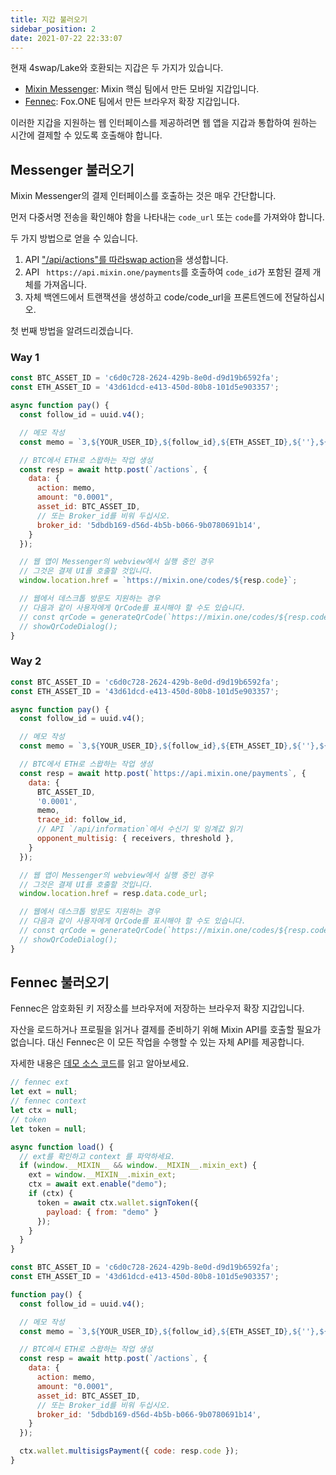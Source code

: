 ```yaml
---
title: 지갑 불러오기
sidebar_position: 2
date: 2021-07-22 22:33:07
---
```


현재 4swap/Lake와 호환되는 지갑은 두 가지가 있습니다.

- [Mixin Messenger](/docs/apps/wallets#mixin-messenger): Mixin 핵심 팀에서 만든 모바일 지갑입니다.
- [Fennec](/docs/apps/wallets#fennec): Fox.ONE 팀에서 만든 브라우저 확장 지갑입니다.

이러한 지갑을 지원하는 웹 인터페이스를 제공하려면 웹 앱을 지갑과 통합하여 원하는 시간에 결제할 수 있도록 호출해야 합니다.

## Messenger 불러오기

Mixin Messenger의 결제 인터페이스를 호출하는 것은 매우 간단합니다.

먼저 다중서명 전송을 확인해야 함을 나타내는 `code_url` 또는 `code`를 가져와야 합니다.

두 가지 방법으로 얻을 수 있습니다.

1. API ["/api/actions"를 따라](../href/actions)[swap action](../action-protocol#swap-crypto)을 생성합니다.
2. API ` https://api.mixin.one/payments`를 호출하여 `code_id`가 포함된 결제 개체를 가져옵니다.
3. 자체 백엔드에서 트랜잭션을 생성하고 code/code_url을 프론트엔드에 전달하십시오.

첫 번째 방법을 알려드리겠습니다.

### Way 1

```javascript
const BTC_ASSET_ID = 'c6d0c728-2624-429b-8e0d-d9d19b6592fa';
const ETH_ASSET_ID = '43d61dcd-e413-450d-80b8-101d5e903357';

async function pay() {
  const follow_id = uuid.v4();

  // 메모 작성
  const memo = `3,${YOUR_USER_ID},${follow_id},${ETH_ASSET_ID},${''},${'0.0001'}`;

  // BTC에서 ETH로 스왑하는 작업 생성
  const resp = await http.post(`/actions`, {
    data: {
      action: memo,
      amount: "0.0001",
      asset_id: BTC_ASSET_ID,
      // 또는 Broker_id를 비워 두십시오.
      broker_id: '5dbdb169-d56d-4b5b-b066-9b0780691b14',
    }
  });

  // 웹 앱이 Messenger의 webview에서 실행 중인 경우
  // 그것은 결제 UI를 호출할 것입니다.
  window.location.href = `https://mixin.one/codes/${resp.code}`;

  // 웹에서 데스크톱 방문도 지원하는 경우
  // 다음과 같이 사용자에게 QrCode를 표시해야 할 수도 있습니다.
  // const qrCode = generateQrCode(`https://mixin.one/codes/${resp.coded}`)
  // showQrCodeDialog();
}
```

### Way 2

```javascript
const BTC_ASSET_ID = 'c6d0c728-2624-429b-8e0d-d9d19b6592fa';
const ETH_ASSET_ID = '43d61dcd-e413-450d-80b8-101d5e903357';

async function pay() {
  const follow_id = uuid.v4();

  // 메모 작성
  const memo = `3,${YOUR_USER_ID},${follow_id},${ETH_ASSET_ID},${''},${'0.0001'}`;

  // BTC에서 ETH로 스왑하는 작업 생성
  const resp = await http.post(`https://api.mixin.one/payments`, {
    data: {
      BTC_ASSET_ID,
      '0.0001',
      memo,
      trace_id: follow_id,
      // API `/api/information`에서 수신기 및 임계값 읽기
      opponent_multisig: { receivers, threshold },
    }
  });

  // 웹 앱이 Messenger의 webview에서 실행 중인 경우
  // 그것은 결제 UI를 호출할 것입니다.
  window.location.href = resp.data.code_url;

  // 웹에서 데스크톱 방문도 지원하는 경우
  // 다음과 같이 사용자에게 QrCode를 표시해야 할 수도 있습니다.
  // const qrCode = generateQrCode(`https://mixin.one/codes/${resp.coded}`)
  // showQrCodeDialog();
}
```

## Fennec 불러오기

Fennec은 암호화된 키 저장소를 브라우저에 저장하는 브라우저 확장 지갑입니다.

자산을 로드하거나 프로필을 읽거나 결제를 준비하기 위해 Mixin API를 호출할 필요가 없습니다. 대신 Fennec은 이 모든 작업을 수행할 수 있는 자체 API를 제공합니다.

자세한 내용은 [데모 소스 코드](https://github.com/fox-one/fennec#4-interact-with-your-mixin-dapp)를 읽고 알아보세요.

```javascript
// fennec ext
let ext = null;
// fennec context
let ctx = null;
// token
let token = null;

async function load() {
  // ext를 확인하고 context 를 파악하세요.
  if (window.__MIXIN__ && window.__MIXIN__.mixin_ext) {
    ext = window.__MIXIN__.mixin_ext;
    ctx = await ext.enable("demo");
    if (ctx) {
      token = await ctx.wallet.signToken({
        payload: { from: "demo" }
      });
    }
  }
}

const BTC_ASSET_ID = 'c6d0c728-2624-429b-8e0d-d9d19b6592fa';
const ETH_ASSET_ID = '43d61dcd-e413-450d-80b8-101d5e903357';

function pay() {
  const follow_id = uuid.v4();

  // 메모 작성
  const memo = `3,${YOUR_USER_ID},${follow_id},${ETH_ASSET_ID},${''},${'0.0001'}`;

  // BTC에서 ETH로 스왑하는 작업 생성
  const resp = await http.post(`/actions`, {
    data: {
      action: memo,
      amount: "0.0001",
      asset_id: BTC_ASSET_ID,
      // 또는 Broker_id를 비워 두십시오.
      broker_id: '5dbdb169-d56d-4b5b-b066-9b0780691b14',
    }
  });

  ctx.wallet.multisigsPayment({ code: resp.code });
}
```
